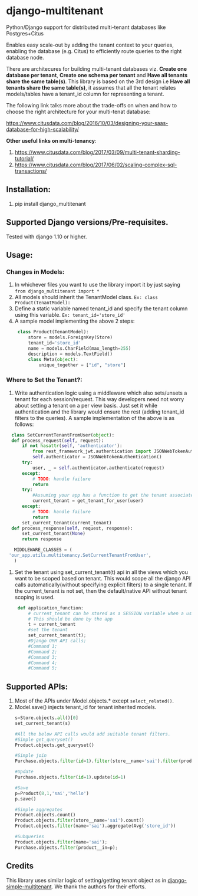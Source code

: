 # django-multitenant
Python/Django support for distributed multi-tenant databases like Postgres+Citus

Enables easy scale-out by adding the tenant context to your queries, enabling the database (e.g. Citus) to efficiently route queries to the right database node.

There are architecures for building multi-tenant databases viz. **Create one database per tenant**, **Create one schema per tenant** and **Have all tenants share the same table(s)**. This library is based on the 3rd design i.e **Have all tenants share the same table(s)**, it assumes that all the tenant relates models/tables have a tenant_id column for representing a tenant.

The following link talks more about the trade-offs on when and how to choose the right architecture for your multi-tenat database:

https://www.citusdata.com/blog/2016/10/03/designing-your-saas-database-for-high-scalability/

**Other useful links on multi-tenancy**:
1. https://www.citusdata.com/blog/2017/03/09/multi-tenant-sharding-tutorial/
1. https://www.citusdata.com/blog/2017/06/02/scaling-complex-sql-transactions/


## Installation:
1. pip install django_multitenant

## Supported Django versions/Pre-requisites.
Tested with django 1.10 or higher.

## Usage:
### Changes in Models:
1. In whichever files you want to use the library import it by just saying `from django_multitenant import *`
1. All models should inherit the TenantModel class.
   `Ex: class Product(TenantModel):`
1. Define a static variable named tenant_id and specify the tenant column using this variable.
   `Ex: tenant_id='store_id'`
1. A sample model implementing the above 2 steps:
   ```python
    class Product(TenantModel):
    	store = models.ForeignKey(Store)
    	tenant_id='store_id'
    	name = models.CharField(max_length=255)
    	description = models.TextField()
    	class Meta(object):
    		unique_together = ["id", "store"]
 	```
### Where to Set the Tenant?:
1. Write authentication logic using a middleware which also sets/unsets a tenant for each session/request. This way developers need not worry about setting a tenant on a per view basis. Just set it while authentication and the library would ensure the rest (adding tenant_id filters to the queries). A sample implementation of the above is as follows:
  ```python
    class SetCurrentTenantFromUser(object):
    def process_request(self, request):
        if not hasattr(self, 'authenticator'):
            from rest_framework_jwt.authentication import JSONWebTokenAuthentication
            self.authenticator = JSONWebTokenAuthentication()
        try:
            user, _ = self.authenticator.authenticate(request)
        except:
            # TODO: handle failure
            return
        try:
            #Assuming your app has a function to get the tenant associated for a user
            current_tenant = get_tenant_for_user(user)
        except:
            # TODO: handle failure
            return
        set_current_tenant(current_tenant)
    def process_response(self, request, response):
        set_current_tenant(None)
        return response
   ```
   ```python
      MIDDLEWARE_CLASSES = (
    'our_app.utils.multitenancy.SetCurrentTenantFromUser',
      )
   ```

1. Set the tenant using set_current_tenant(t) api in all the views which you want to be scoped based on tenant. This would scope all the django API calls automatically(without specifying explicit filters) to a single tenant. If the current_tenant is not set, then the default/native API  without tenant scoping is used.
   ```python
    def application_function:
    	# current_tenant can be stored as a SESSION variable when a user logs in.
    	# This should be done by the app
    	t = current_tenant
    	#set the tenant
    	set_current_tenant(t);
    	#Django ORM API calls;
    	#Command 1;
    	#Command 2;
   		#Command 3;
    	#Command 4;
   		#Command 5;
   ```
## Supported APIs:
1. Most of the APIs under Model.objects.* except `select_related()`.
1. Model.save() injects tenant_id for tenant inherited models.
	```python
    s=Store.objects.all()[0]
	set_current_tenant(s)
	
	#All the below API calls would add suitable tenant filters.
	#Simple get_queryset()
	Product.objects.get_queryset()
	
	#Simple join
	Purchase.objects.filter(id=1).filter(store__name='sai').filter(product__description='')
	
	#Update
	Purchase.objects.filter(id=1).update(id=1)
	
	#Save
	p=Product(8,1,'sai','hello')
	p.save()

	#Simple aggregates
	Product.objects.count()
	Product.objects.filter(store__name='sai').count()
	Product.objects.filter(name='sai').aggregate(Avg('store_id'))
	
	#Subqueries
	Product.objects.filter(name='sai');
	Purchase.objects.filter(product__in=p);
   ```

## Credits

This library uses similar logic of setting/getting tenant object as in [django-simple-multitenant](https://github.com/pombredanne/django-simple-multitenant). We thank the authors for their efforts.
